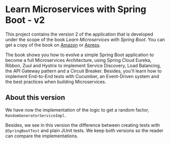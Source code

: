 # Learn Microservices with Spring Boot - v2

This project contains the version 2 of the application that is developed under the scope of the book *Learn Microservices with Spring Boot*. You can get a copy of the book on [Amazon](http://amzn.to/2FSB2ME) or [Apress](http://www.apress.com/book/9781484231647).

The book shows you how to evolve a simple Spring Boot application to become a full Microservices Architecture, using Spring Cloud Eureka, Ribbon, Zuul and Hystrix to implement Service Discovery, Load Balancing, the API Gateway pattern and a Circuit Breaker. Besides, you'll learn how to implement End-to-End tests with Cucumber, an Event-Driven system and the best practices when building Microservices.

## About this version

We have now the implementation of the logic to get a random factor, `RandomGeneratorServiceImpl`.

Besides, we see in this version the difference between creating tests with `@SpringBootTest` and plain JUnit tests. We keep both versions so the reader can compare the implementations.
